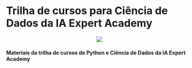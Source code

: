 # Trilha de cursos para Ciência de Dados da IA Expert Academy

<div align="center">
<img src="https://user-images.githubusercontent.com/94937578/147412008-b82a500e-ab1f-416d-ba90-0cab2783733c.PNG"/>
</div>

#### Materiais da trilha de cursos de Python e Ciência de Dados da IA Expert Academy
